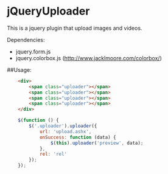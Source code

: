 jQueryUploader
==============

This is a jquery plugin that upload images and videos.

Dependencies:

* jquery.form.js</li>
* jquery.colorbox.js (http://www.jacklmoore.com/colorbox/)


##Usage:
```html
    <div>
        <span class="uploader"></span>
        <span class="uploader"></span>
        <span class="uploader"></span>
        <span class="uploader"></span>
    </div>
```

```js
    $(function () {
        $('.uploader').uploader({
            url: 'upload.ashx',
            onSuccess: function (data) {
                $(this).uploader('preview', data);
            },
            rel: 'rel'
        });
    });
```
